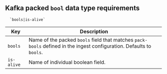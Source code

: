 ## Kafka packed `bool` data type requirements

```
  `bools|is-alive`
```

| Key | Description |
|---|---|
| `bools` | Name of the packed `bools` field that matches `pack-bools` defined in the ingest configuration. Defaults to `bools`. |
| `is-alive` | Name of individual boolean field. |
